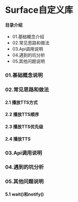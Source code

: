 # Surface自定义库
#### 目录介绍
- 01.基础概念介绍
- 02.常见思路和做法
- 03.Api调用说明
- 04.遇到的坑分析
- 05.其他问题说明



### 01.基础概念说明



### 02.常见思路和做法
#### 2.1 播放TTS方式


#### 2.2 播放TTS顺序


#### 2.3 播放TTS优先级


#### 2.4 播放TTS


### 03.Api调用说明



### 04.遇到的坑分析


### 05.其他问题说明
#### 5.1 wait()和notify()





